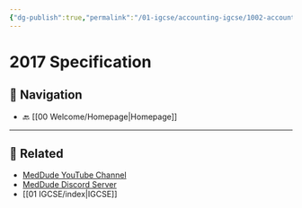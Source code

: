 ```yaml
---
{"dg-publish":true,"permalink":"/01-igcse/accounting-igcse/1002-accounting-igcse-2017-syllabus/","created":"2025-06-19T04:29:55.599+03:00","updated":"2025-06-19T04:30:57.006+03:00"}
---
```


# 2017 Specification


## 🧭 Navigation

- 🔙 [[00 Welcome/Homepage\|Homepage]]


---

## 🔗 Related

- [MedDude YouTube Channel](https://www.youtube.com/@MedDudee)
- [MedDude Discord Server](https://discord.com/invite/gQw6Smx8nX)
- [[01 IGCSE/index\|IGCSE]]




